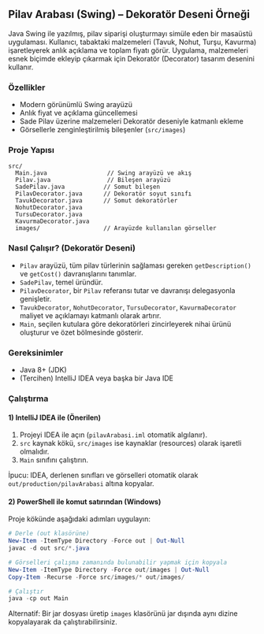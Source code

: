## Pilav Arabası (Swing) – Dekoratör Deseni Örneği

Java Swing ile yazılmış, pilav siparişi oluşturmayı simüle eden bir masaüstü uygulaması. Kullanıcı, tabaktaki malzemeleri (Tavuk, Nohut, Turşu, Kavurma) işaretleyerek anlık açıklama ve toplam fiyatı görür. Uygulama, malzemeleri esnek biçimde ekleyip çıkarmak için Dekoratör (Decorator) tasarım desenini kullanır.

### Özellikler
- Modern görünümlü Swing arayüzü
- Anlık fiyat ve açıklama güncellemesi
- Sade Pilav üzerine malzemeleri Dekoratör deseniyle katmanlı ekleme
- Görsellerle zenginleştirilmiş bileşenler (`src/images`)

### Proje Yapısı
```
src/
  Main.java                 // Swing arayüzü ve akış
  Pilav.java                // Bileşen arayüzü
  SadePilav.java           // Somut bileşen
  PilavDecorator.java      // Dekoratör soyut sınıfı
  TavukDecorator.java      // Somut dekoratörler
  NohutDecorator.java
  TursuDecorator.java
  KavurmaDecorator.java
  images/                  // Arayüzde kullanılan görseller
```

### Nasıl Çalışır? (Dekoratör Deseni)
- `Pilav` arayüzü, tüm pilav türlerinin sağlaması gereken `getDescription()` ve `getCost()` davranışlarını tanımlar.
- `SadePilav`, temel üründür.
- `PilavDecorator`, bir `Pilav` referansı tutar ve davranışı delegasyonla genişletir.
- `TavukDecorator`, `NohutDecorator`, `TursuDecorator`, `KavurmaDecorator` maliyet ve açıklamayı katmanlı olarak artırır.
- `Main`, seçilen kutulara göre dekoratörleri zincirleyerek nihai ürünü oluşturur ve özet bölmesinde gösterir.

### Gereksinimler
- Java 8+ (JDK)
- (Tercihen) IntelliJ IDEA veya başka bir Java IDE

### Çalıştırma

#### 1) IntelliJ IDEA ile (Önerilen)
1. Projeyi IDEA ile açın (`pilavArabasi.iml` otomatik algılanır).
2. `src` kaynak kökü, `src/images` ise kaynaklar (resources) olarak işaretli olmalıdır.
3. `Main` sınıfını çalıştırın.

İpucu: IDEA, derlenen sınıfları ve görselleri otomatik olarak `out/production/pilavArabasi` altına kopyalar.

#### 2) PowerShell ile komut satırından (Windows)
Proje kökünde aşağıdaki adımları uygulayın:

```powershell
# Derle (out klasörüne)
New-Item -ItemType Directory -Force out | Out-Null
javac -d out src/*.java

# Görselleri çalışma zamanında bulunabilir yapmak için kopyala
New-Item -ItemType Directory -Force out/images | Out-Null
Copy-Item -Recurse -Force src/images/* out/images/

# Çalıştır
java -cp out Main
```

Alternatif: Bir jar dosyası üretip `images` klasörünü jar dışında aynı dizine kopyalayarak da çalıştırabilirsiniz.



